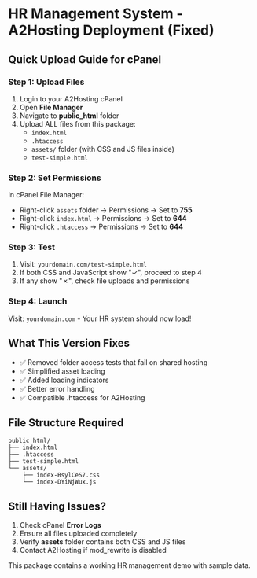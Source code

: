 # HR Management System - A2Hosting Deployment (Fixed)

## Quick Upload Guide for cPanel

### Step 1: Upload Files
1. Login to your A2Hosting cPanel
2. Open **File Manager**
3. Navigate to **public_html** folder
4. Upload ALL files from this package:
   - `index.html`
   - `.htaccess` 
   - `assets/` folder (with CSS and JS files inside)
   - `test-simple.html`

### Step 2: Set Permissions
In cPanel File Manager:
- Right-click `assets` folder → Permissions → Set to **755**
- Right-click `index.html` → Permissions → Set to **644**
- Right-click `.htaccess` → Permissions → Set to **644**

### Step 3: Test
1. Visit: `yourdomain.com/test-simple.html`
2. If both CSS and JavaScript show "✓", proceed to step 4
3. If any show "✗", check file uploads and permissions

### Step 4: Launch
Visit: `yourdomain.com` - Your HR system should now load!

## What This Version Fixes
- ✅ Removed folder access tests that fail on shared hosting
- ✅ Simplified asset loading
- ✅ Added loading indicators
- ✅ Better error handling
- ✅ Compatible .htaccess for A2Hosting

## File Structure Required
```
public_html/
├── index.html
├── .htaccess
├── test-simple.html
└── assets/
    ├── index-BsylCeS7.css
    └── index-DYiNjWux.js
```

## Still Having Issues?
1. Check cPanel **Error Logs**
2. Ensure all files uploaded completely
3. Verify **assets** folder contains both CSS and JS files
4. Contact A2Hosting if mod_rewrite is disabled

This package contains a working HR management demo with sample data.